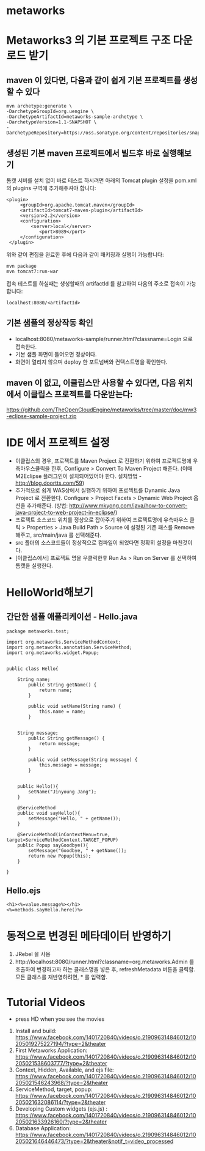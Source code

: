 metaworks
=========


# Metaworks3 의 기본 프로젝트 구조 다운로드 받기
 
## maven 이 있다면, 다음과 같이 쉽게 기본 프로젝트를 생성할 수 있다

```
mvn archetype:generate \
-DarchetypeGroupId=org.uengine \
-DarchetypeArtifactId=metaworks-sample-archetype \
-DarchetypeVersion=1.1-SNAPSHOT \
-DarchetypeRepository=https://oss.sonatype.org/content/repositories/snapshots
```

## 생성된 기본 maven 프로젝트에서 빌드후 바로 실행해보기

톰캣 서버를 설치 없이 바로 테스트 하시려면 아래의 Tomcat plugin 설정을 pom.xml의 plugins 구역에 추가해주셔야 합니다:

```
<plugin>
     <groupId>org.apache.tomcat.maven</groupId>
     <artifactId>tomcat7-maven-plugin</artifactId>
     <version>2.2</version>
     <configuration>
         <server>local</server>
        	<port>8089</port>
     </configuration>
 </plugin>
```

위와 같이 편집을 완료한 후에 다음과 같이 패키징과 실행이 가능합니다:

```
mvn package
mvn tomcat7:run-war
```

접속 테스트를 하실때는 생성할때의 artifactId 를 참고하여 다음의 주소로 접속이 가능합니다:

```
localhost:8080/<artifactId>
```

## 기본 샘플의 정상작동 확인
* localhost:8080/metaworks-sample/runner.html?classname=Login 으로 접속한다.
* 기본 샘플 화면이 들어오면 정상이다.
* 화면이 열리지 않으며 deploy 한 포트넘버와 컨텍스트명을 확인한다.

## maven 이 없고, 이클립스만 사용할 수 있다면, 다음 위치에서 이클립스 프로젝트를 다운받는다:

https://github.com/TheOpenCloudEngine/metaworks/tree/master/doc/mw3-eclipse-sample-project.zip

 
# IDE 에서 프로젝트 설정

* 이클립스의 경우, 프로젝트를 Maven Project 로 전환하기 위하여 프로젝트명에 우측마우스클릭을 한후, Configure > Convert To Maven Project 해준다. (이때 M2Eclipse 플러그인이 설치되어있어야 한다. 설치방법 - http://blog.doortts.com/59)
* 추가적으로 쉽게 WAS상에서 실행하기 위하여 프로젝트를 Dynamic Java Project 로 전환한다. Configure > Project Facets > Dynamic Web Project 옵션을 추가해준다. (방법: http://www.mkyong.com/java/how-to-convert-java-project-to-web-project-in-eclipse/)
* 프로젝트 소스코드 위치를 정상으로 잡아주기 위하여 프로젝트명에 우측마우스 클릭 > Properties > Java Build Path > Source 에 설정된 기존 패스를 Remove 해주고, src/main/java 를 선택해준다.
* src 폴더의 소스코드들이 정상적으로 컴파일이 되었다면 정확히 설정을 마친것이다. 
* [이클립스에서] 프로젝트 명을 우클릭한후 Run As > Run on Server 를 선택하여 톰캣을 실행한다.

# HelloWorld해보기
 
## 간단한 샘플 애플리케이션 - Hello.java

```
package metaworks.test;
 
import org.metaworks.ServiceMethodContext;
import org.metaworks.annotation.ServiceMethod;
import org.metaworks.widget.Popup;
 
 
public class Hello{
 
    String name;
        public String getName() {
            return name;
        }
 
        public void setName(String name) {
            this.name = name;
        }
 
         
    String message;
        public String getMessage() {
            return message;
        }
 
        public void setMessage(String message) {
            this.message = message;
        }
 
 
    public Hello(){
        setName("Jinyoung Jang");
    }
 
    @ServiceMethod
    public void sayHello(){
        setMessage("Hello, " + getName());
    }
 
    @ServiceMethod(inContextMenu=true, target=ServiceMethodContext.TARGET_POPUP)
    public Popup sayGoodbye(){
        setMessage("Goodbye, " + getName());
        return new Popup(this);
    }
 
}
```
 
## Hello.ejs
```
<h1><%=value.message%></h1>
<%=methods.sayHello.here()%>
```


# 동적으로 변경된 메타데이터 반영하기

1. JRebel 을 사용
2. http://localhost:8080/runner.html?classname=org.metaworks.Admin 를 호출하여 변경하고자 하는 클래스명을 넣은 후, refreshMetadata 버튼을 클릭함. 모든 클래스를 재반영하려면, * 를 입력함.


# Tutorial Videos
* press HD when you see the movies

1. Install and build:  https://www.facebook.com/1401720840/videos/o.219096314846012/10205019275227194/?type=2&theater
2. First Metaworks Application:  https://www.facebook.com/1401720840/videos/o.219096314846012/10205021538603777/?type=2&theater
3. Context, Hidden, Available, and ejs file:    https://www.facebook.com/1401720840/videos/o.219096314846012/10205021546243968/?type=2&theater
4. ServiceMethod, target, popup:    https://www.facebook.com/1401720840/videos/o.219096314846012/10205021632086114/?type=2&theater
5. Developing Custom widgets (ejs.js) : https://www.facebook.com/1401720840/videos/o.219096314846012/10205021633926160/?type=2&theater
6. Database Application:  
https://www.facebook.com/1401720840/videos/o.219096314846012/10205021646446473/?type=2&theater&notif_t=video_processed
